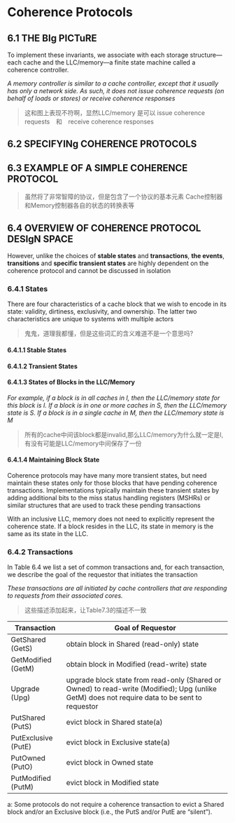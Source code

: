 # Coherence Protocols

## 6.1 THE BIg PICTuRE
To implement these invariants, we associate with each storage structure—each cache and the
LLC/memory—a finite state machine called a coherence controller.

*A memory controller is similar to a cache controller, except that it usually
has only a network side. As such, it does not issue coherence requests (on behalf of loads or stores)
or receive coherence responses*
> 这和图上表现不符啊，显然LLC/memory 是可以 issue coherence requests　和　receive coherence responses

## 6.2 SPECIFYINg COHERENCE PROTOCOLS
## 6.3 EXAMPLE OF A SIMPLE COHERENCE PROTOCOL
> 虽然将了非常智障的协议，但是包含了一个协议的基本元素
> Cache控制器和Memory控制器各自的状态的转换表等


## 6.4 OVERVIEW OF COHERENCE PROTOCOL DESIgN SPACE
However, unlike
the choices of **stable states** and **transactions**, **the events**, **transitions** and **specific transient states** are
highly dependent on the coherence protocol and cannot be discussed in isolation

### 6.4.1 States
 There are four characteristics of
a cache block that we wish to encode in its state: validity, dirtiness, exclusivity, and ownership.
The latter two characteristics are unique to systems with multiple actors
> 鬼鬼，道理我都懂，但是这些词汇的含义难道不是一个意思吗?
#### 6.4.1.1 Stable States
#### 6.4.1.2 Transient States

#### 6.4.1.3 States of Blocks in the LLC/Memory
*For example, if a block is in all caches in I, then the LLC/memory state for this block is I.
If a block is in one or more caches in S, then the LLC/memory state is S. If a block is in a
single cache in M, then the LLC/memory state is M*
> 所有的cache中间该block都是invalid,那么LLC/memory为什么就一定是I, 有没有可能是LLC/memory中间保存了一份


#### 6.4.1.4 Maintaining Block State
Coherence protocols may have many more transient
states, but need maintain these states only for those blocks that have pending coherence transactions. Implementations typically maintain these transient states by adding additional bits to the
miss status handling registers (MSHRs) or similar structures that are used to track these pending
transactions

With an inclusive LLC, memory does not need to explicitly represent the coherence
state. If a block resides in the LLC, its state in memory is the same as its state in the LLC.

### 6.4.2 Transactions
In Table 6.4 we list a set of common transactions and, for each transaction, we
describe the goal of the requestor that initiates the transaction

*These transactions are all initiated by cache controllers that are responding to requests from their associated cores.*

> 这些描述添加起来，让Table7.3的描述不一致

| Transaction         | Goal of Requestor                                                                                                                              |
|---------------------|------------------------------------------------------------------------------------------------------------------------------------------------|
| GetShared (GetS)    | obtain block in Shared (read-only) state                                                                                                       |
| GetModified (GetM)  | obtain block in Modified (read-write) state                                                                                                    |
| Upgrade (Upg)       | upgrade block state from read-only (Shared or Owned) to read-write (Modified); Upg (unlike GetM) does not require data to be sent to requestor |
| PutShared (PutS)    | evict block in Shared state(a)                                                                                                                 |
| PutExclusive (PutE) | evict block in Exclusive state(a)                                                                                                              |
| PutOwned (PutO)     | evict block in Owned state                                                                                                                     |
| PutModified (PutM)  | evict block in Modified state                                                                                                                  |

a: Some protocols do not require a coherence transaction to evict a Shared block and/or an Exclusive block (i.e., the
PutS and/or PutE are “silent”).
